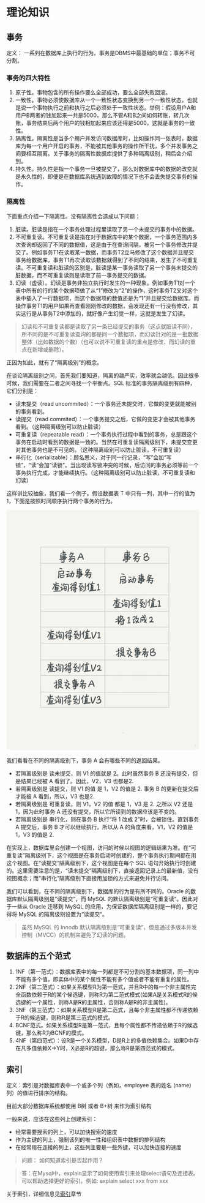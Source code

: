 # 理论知识

## 事务
定义： 一系列在数据库上执行的行为。事务是DBMS中最基础的单位；事务不可分割。

### 事务的四大特性
1. 原子性。事物包含的所有操作要么全部成功，要么全部失败回滚。
2. 一致性。事物必须使数据库从一个一致性状态变换到另一个一致性状态，也就是说一个事物执行之前和执行之后必须处于一致性状态。举例：假设用户A和用户B两者的钱加起来一共是5000，那么不管A和B之间如何转账，转几次账，事务结束后两个用户的钱相加起来应该还得是5000，这就是事务的一致性。
3. 隔离性。隔离性是当多个用户并发访问数据库时，比如操作同一张表时，数据库为每一个用户开启的事务，不能被其他事务的操作所干扰，多个并发事务之间要相互隔离。关于事务的隔离性数据库提供了多种隔离级别，稍后会介绍到。
4. 持久性。持久性是指一个事务一旦被提交了，那么对数据库中的数据的改变就是永久性的，即便是在数据库系统遇到故障的情况下也不会丢失提交事务的操作。

### 隔离性
下面重点介绍一下隔离性。没有隔离性会造成以下问题：
1. 脏读。脏读是指在一个事务处理过程里读取了另一个未提交的事务中的数据。
2. 不可重复读。不可重复读是指在对于数据库中的某个数据，一个事务范围内多次查询却返回了不同的数据值，这是由于在查询间隔，被另一个事务修改并提交了。例如事务T1在读取某一数据，而事务T2立马修改了这个数据并且提交事务给数据库，事务T1再次读取该数据就得到了不同的结果，发生了不可重复读。不可重复读和脏读的区别是，脏读是某一事务读取了另一个事务未提交的脏数据，而不可重复读则是读取了前一事务提交的数据。
3. 幻读（虚读）。幻读是事务非独立执行时发生的一种现象。例如事务T1对一个表中所有的行的某个数据项做了从“1”修改为“2”的操作，这时事务T2又对这个表中插入了一行数据项，而这个数据项的数值还是为“1”并且提交给数据库。而操作事务T1的用户如果再查看刚刚修改的数据，会发现还有一行没有修改，其实这行是从事务T2中添加的，就好像产生幻觉一样，这就是发生了幻读。
> 幻读和不可重复读都是读取了另一条已经提交的事务（这点就脏读不同），所不同的是不可重复读查询的都是同一个数据项，而幻读针对的是一批数据整体（比如数据的个数）（也可以说不可重复读的重点是修改，而幻读的重点在新增或删除）。

正因为如此，就有了“隔离级别”的概念。

在谈论隔离级别之间，首先我们要知道，隔离的越严实，效率就会越低。因此很多时候，我们需要在二者之间寻找一个平衡点。SQL 标准的事务隔离级别有四种，它们分别是：
* 读未提交（read uncommited）：一个事务还未提交时，它做的变更就能被别的事务看到。
* 读提交（read commited）：一个事务提交之后，它做的变更才会被其他事务看到。（这种隔离级别可以防止脏读）
* 可重复读（repeatable read）：一个事务执行过程中看到的事务，总是跟这个事务在启动时看到的数据是一致的。当然在可重复读隔离级别下，未提交变更对其他事务也是不可见的。（这种隔离级别可以防止脏读，不可重复读）
* 串行化（serializable）：顾名思义，对于同一行记录，“写”会加“写锁”，“读”会加“读锁”。当出现读写锁冲突的时候，后访问的事务必须等前一个事务执行完成，才能继续执行。（这种隔离级别可以防止脏读，不可重复读和幻读）

这样讲比较抽象，我们看一个例子。假设数据表 T 中只有一列，其中一行的值为 1，下面是按照时间顺序执行两个事务的行为。

![database-isolation](./database-isolation.png)

我们看看在不同的隔离级别下，事务 A 会有哪些不同的返回结果。
* 若隔离级别是 读未提交，则 V1 的值就是 2。此时虽然事务 B 还没有提交，但是结果已经被 A 看到了。因此，V2，V3 也都是2.
* 若隔离级别是 读提交，则 V1 的值 是 1，V2 的值是 2. 事务 B 的更新在提交后才能被 A 看到，所以，V3 也是2.
* 若隔离级别是 可重复读，则 V1，V2 的值 都是 1，V3 是 2. 之所以 V2 还是 1，因为此时事务 A 还没有提交，所以它所读到的数据应该是不变的。
* 若隔离级别是 串行化，则在事务 B 执行“将 1 改成 2”时，会被锁住。直到事务 A 提交后，事务 B 才可以继续执行。所以从 A 的角度来看，V1，V2 的值是 1，V3 的值是 2.

在实现上，数据库里会创建一个视图，访问的时候以视图的逻辑结果为准。在“可重复读”隔离级别下，这个视图是在事务启动时创建的，整个事务执行期间都在用这个视图。在“读提交“隔离级别下，这个视图是在每个 SQL 语句开始执行时创建的。这里需要注意的是，“读未提交”隔离级别下，直接返回记录上的最新值，没有视图概念；而“串行化”隔离级别下直接用加锁的方式来避免并行访问。

我们可以看到，在不同的隔离级别下，数据库的行为是有所不同的。Oracle 的数据库默认隔离级别是“读提交”，而 MySQL 的默认隔离级别是“可重复读”。因此对于一些从 Oracle 迁移到 MySQL 的应用，为保证数据库隔离级别是一样的，要记得将 MySQL 的隔离级别设置为“读提交“。
> 虽然 MySQL 的 Innodb 默认隔离级别是“可重复读”，但是通过多版本并发控制（MVCC）的机制来避免了幻读的问题。

## 数据库的五个范式
1. 1NF（第一范式）：数据库表中的每一列都是不可分割的基本数据项，同一列中不能有多个值，即实体中的某个属性不能有多个值或者不能有重复的属性。
2. 2NF（第二范式）：如果关系模型R为第一范式，并且R中的每一个非主属性完全函数依赖于R的某个候选键，则称R为第二范式模式(如果A是关系模式R的候选键的一个属性，则称A是R的主属性，否则称A是R的非主属性)。
3. 3NF（第三范式）：如果关系模型R是第二范式，且每个非主属性都不传递依赖于R的候选键，则称R是第三范式的模式。
4. BCNF范式。如果关系模型R是第一范式，且每个属性都不传递依赖于R的候选键，那么称R为BCNF的模式。
5. 4NF（第四范式）：设R是一个关系模型，D是R上的多值依赖集合。如果D中存在凡多值依赖X->Y时，X必是R的超键，那么称R是第四范式的模式。


## 索引
定义：索引是对数据库表中一个或多个列（例如，employee 表的姓名 (name) 列）的值进行排序的结构。

目前大部分数据库系统都使用 B树 或者 B+树 来作为索引结构

一般来说，应该在这些列上创建索引：
* 经常需要搜索的列上，可以加快搜索的速度
* 作为主键的列上，强制该列的唯一性和组织表中数据的排列结构
* 在经常用在连接的列上，这些列主要是一些外键，可以加快连接的速度

>问题： 如何知道索引是否起作用？

>答：在Mysql中，explain显示了如何使用索引来处理select语句及连接表。可以帮助选择更好的索引。例如: explain select xxx from xxx

关于索引，详细信息见[索引](./database-index.md)章节

